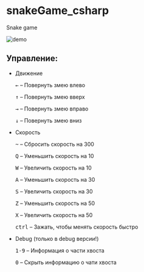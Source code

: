 # snakeGame_csharp
Snake game

![demo](https://cloud.githubusercontent.com/assets/9402179/22688149/01a1fd66-ed3c-11e6-8fe4-440724393a0f.gif)

## Управление:
* Движение

	<kbd>←</kbd> – Повернуть змею влево
	
	<kbd>↑</kbd> – Повернуть змею вверх
	
	<kbd>→</kbd> – Повернуть змею вправо
	
	<kbd>↓</kbd> – Повернуть змею вниз

* Скорость

	<kbd>~</kbd> – Сбросить скорость на 300
	
	<kbd>Q</kbd> – Уменьшить скорость на 10
	
	<kbd>W</kbd> – Увеличить скорость на 10
	
	<kbd>A</kbd> – Уменьшить скорость на 30
	
	<kbd>S</kbd> – Увеличить скорость на 30
	
	<kbd>Z</kbd> – Уменьшить скорость на 50
	
	<kbd>X</kbd> – Увеличить скорость на 50
	
	<kbd>ctrl</kbd> – Зажать, чтобы менять скорость быстро
	
* Debug (только в debug версии!)

	<kbd>1-9</kbd> – Информация о части хвоста
	
	<kbd>0</kbd> – Скрыть информацию о чати хвоста
